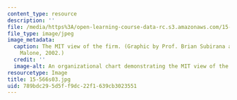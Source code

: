 ```yaml
---
content_type: resource
description: ''
file: /media/https%3A/open-learning-course-data-rc.s3.amazonaws.com/15-566-information-technology-as-an-integrating-force-in-manufacturing-spring-2003/789bdc295d5ff9dc22f1639cb3023551_15-566s03.jpg
file_type: image/jpeg
image_metadata:
  caption: The MIT view of the firm. (Graphic by Prof. Brian Subirana and Prof. Thomas
    Malone, 2002.)
  credit: ''
  image-alt: An organizational chart demonstrating the MIT view of the firm.
resourcetype: Image
title: 15-566s03.jpg
uid: 789bdc29-5d5f-f9dc-22f1-639cb3023551
---
```

